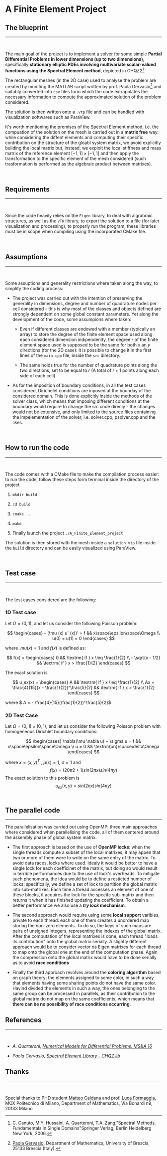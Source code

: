 # A Finite Element Project

## The blueprint
---

<br/>

The main goal of the project is to implement a solver for some simple **Partial Differential Problems in lower dimensions (up to two dimensions)**, specifically **stationary elliptic PDEs involving multivariate scalar-valued functions using the Spectral Element method**, depicted in CHQZ2[^1]. 

[^1]: C. Canuto, M.Y. Hussaini, A. Quarteroni, T.A. Zang,"Spectral Methods. Fundamentals in Single Domains"Springer Verlag, Berlin Heidelberg New York, 2006.

The rectangular meshes (in the 2D case) used to analyse the problem are created by modifing the MATLAB script written by prof. Paola Gervasio[^2] and suitably converted into `csv` files form which the code extrapolates the necessary information to compute the approximated solution of the problem considered.

[^2]: [Paola Gervasio](gervasio@ing.unibs.it), Department of Mathematics, University of Brescia, 25133 Brescia (Italy). 

The solution is then written onto a `.vtp` file and can be handled with visualization softwares such as ParaView.

It's worth mentioning the premises of the Spectral Element method, i.e. the compuation of the solution on the mesh is carried out in a **matrix free** way: while considering the diffent elements and computing their specific contribution on the structure of the gloabl system matrix, we avoid explicitly building the local matrix but, instead, we exploit the local stiffness and mass matrix of the reference element $[-1,1]\times[-1,1]$ and then apply the transformation to the specific element of the mesh considered (such trasformation is performed as the algebraic product between matrixes).

<br/>

## Requirements
---
<br/>

Since the code heavily relies on the `Eigen` library, to deal with algrabraic structures, as  well as the `VTK` library, to export the solution to a file (for later visualization and processing), to properly run the program, these libraries must be in scope when compiling using the incorporated CMake file.

<br/>

## Assumptions
---
<br/>

Some assuptions and generality restrictions  where taken along the way, to simplify the coding process:

- The project was carried out with the intention of preserving the generality in dimensions, degree and number of quadrature nodes per cell considered - this is why most of the classes and objects defined are strongly dependent on some global constant parameters.
Yet along the development of the code, some assumpions where taken:
   - Even if different classes are endowed with a member (typically an array) to store the degree of the finite element space used along each considered dimension indipendenlty, the degree $r$ of the finite element space used is supposed to be the same for both $x$ an $y$ directions (for the 2D case): it is possible to change it in the first lines of the `main.cpp` file, inside the `src` directory.

    - The same holds true for the number of quadrature points along the two directions, set to be equal to $r$ (A total of $r+1$ points along each side of each cell).

- As for the imposition of boundary conditions, in all the test cases considered, Dirichelet conditions are inposed at the bounday of the considered domain. This is done explicitly inside the methods of the solver class, which means that imposing different conditions at the boundary would require to change the src code direcly - the changes would not be extensive, and only limited to the source files containing the impelementation of the solver, i.e. solver.cpp, psolver.cpp and the likes.

<br/>

## How to run the code
---

<br/>

The code comes with a CMake file to make the compilation process easier: to run the code, follow these steps form terminal inside the directory of the project

1. `mkdir build`

2. `cd build`

3. `cmake ..`

4. `make`

5. Finally launch the project `./A_Finite_Element_project`

The solution is then stored with the mesh inside a `solution.vtp` file inside the `build` directory and can be easily visualized using ParaView.


<br/>

## Test case
---

<br/>


The test cases considered are the following:

### **1D Test case**

Let $\Omega = (0, 1)$, and let us consider the following Poisson problem:

$$ 
\begin{cases}
    - (\mu (x) u' (x))' = f && x\space\epsilon\space\Omega \\ 
     u(0) = u(1) = 0
\end{cases}
$$

where $\ mu(x) = 1$ and $f(x)$ is defined as:

$$ 
f(x) = 
\begin{cases}
    0  && \textrm{ if } x \leq \frac{1}{2} \\ 
    - \sqrt{x - 1/2} && \textrm{ if } x > \frac{1}{2}
\end{cases}
$$

The exact solution is

$$ 
u_ex(x) = 
\begin{cases}
    A && \textrm{ if } x \leq \frac{1}{2} \\ 
    Ax + \frac{4}{15}(x - \frac{1}{2})^\frac{5}{2} && \textrm{ if } x > \frac{1}{2} 
\end{cases}
$$

where $ A = - \frac{4}{15}(\frac{1}{2})^\frac{5}{2}$


### **2D Test Case**

Let $\Omega = (0, 1) × (0, 1)$, and let us consider the following Poisson problem with homogeneous Dirichlet boundary conditions:

$$ 
\begin{cases}
    \nabla(\mu \nabla u) + \sigma u = f && x\space\epsilon\space\Omega \\ 
     u = 0 && \textrm{on}\space\delta\Omega
\end{cases}
$$

where $x = (x, y)^T$ , $\mu(x) = 1$, $\sigma = 1$ and
$$f(x)=(20π2 +1)sin(2πx)sin(4πy)$$
The exact solution to this problem is
$$u_{ex}(x, y) = sin(2\pi x) sin(4\pi y)$$
<br/>


## The parallel code
---
The parallelisation was carried out using OpenMP:
three main approaches where considered when parallelising the code, all of them centered around the assembly phase of global system matrix.

- The first approach is based on the use of **OpenMP locks**: when the single threads compute a subset of the local matrixes, it may appen that two or more of them were to write on the same entry of the matrix. To avoid data races, locks where used.
Idealy it would be better to have a single lock for each coefficinet of the matrix, but doing so would result in terrible performances due to the use of lock's overheads. To mitigate such phenomena, the idea would be to define a resticted number of locks: specifically, we define a set of lock to partition the global matrix into sub-matrixes. Each time a thread accesses an element of one of these blocks, it acquires the lock for the specifc sub-matrix and then returns it when it has finished updating the coefficient.
To obtain a better performance we also use a **_try lock_ mechanism**.

- The second approach would require using some **local support** varibles, private to each thread: each one of them creates a unordered map storing the non-zero elements. To do so, the keys of such maps are pairs of unsigned integers, representing the indexes of the global matrix. After the computation of the local matrixes is done, each thread "loads its contribution" onto the global matrix serially.
A slightly different approach would be to consider vector os Eigen matrixes for each thread to map onto the global one at the end of the computation phase. Again the compression onto the global matrix would have to be done serially as to avoid **race conditions**

- Finally the third approach revolves around the **coloring algorithm** based on graph theory: the elements assigned to some color, in such a way that elements having some sharing points do not have the same color. Havind divided the elements in such a way, the ones belonging to the same group can be processed in parallels, as their contribution to the global matrix do not map on the same coefficients, which means that **there can be no possibility of race conditions occurring**.

## References
---
<br/>

* _A. Quarteroni, [Numerical Models for Differential Problems, MS&A 16](https://doi.org/10.1007/978-3-319-49316-9)_

* _Paola Gervasio, [Spectral Element Library - CHQZ lib](https://paola-gervasio.unibs.it/software/)_


## Thanks
---

<br/>

Special thanks to PHD student [Matteo Caldana](matteo.caldana@polimi.it) and prof. [Luca Formaggia](luca.formaggia@polimi.it), MOX Politecnico di Milano, Department of Mathematics, Via Bonardi n9, 20133 Milano
